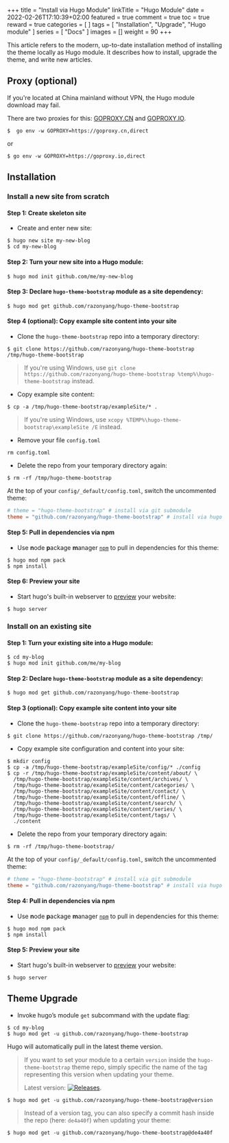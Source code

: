 +++
title = "Install via Hugo Module"
linkTitle = "Hugo Module"
date = 2022-02-26T17:10:39+02:00
featured = true
comment = true
toc = true
reward = true
categories = [
]
tags = [
  "Installation",
  "Upgrade",
  "Hugo module"
]
series = [
  "Docs"
]
images = []
weight = 90
+++

This article refers to the modern, up-to-date installation method of installing the theme locally as Hugo module.
It describes how to install, upgrade the theme, and write new articles.

## Proxy (optional)

If you're located at China mainland without VPN, the Hugo module download may fail.

There are two proxies for this: [GOPROXY.CN](https://goproxy.cn) and [GOPROXY.IO](https://goproxy.io).

```shell
$  go env -w GOPROXY=https://goproxy.cn,direct
```

or

```shell
$ go env -w GOPROXY=https://goproxy.io,direct
```

## Installation

### Install a new site from scratch

#### Step 1: Create skeleton site

- Create and enter new site:

```shell
$ hugo new site my-new-blog
$ cd my-new-blog
```

#### Step 2: Turn your new site into a Hugo module:

```shell
$ hugo mod init github.com/me/my-new-blog
```

#### Step 3: Declare `hugo-theme-bootstrap` module as a site dependency:

```shell
$ hugo mod get github.com/razonyang/hugo-theme-bootstrap
```

#### Step 4 (optional): Copy example site content into your site

- Clone the `hugo-theme-bootstrap` repo into a temporary directory:

```shell
$ git clone https://github.com/razonyang/hugo-theme-bootstrap /tmp/hugo-theme-bootstrap
```

> If you're using Windows, use `git clone https://github.com/razonyang/hugo-theme-bootstrap %temp%\hugo-theme-bootstrap` instead.

- Copy example site content:

```shell
$ cp -a /tmp/hugo-theme-bootstrap/exampleSite/* .
```

> If you're using Windows, use `xcopy %TEMP%\hugo-theme-bootstrap\exampleSite /E` instead.

- Remove your file `config.toml`

```shell
rm config.toml
```

- Delete the repo from your temporary directory again:

```shell
$ rm -rf /tmp/hugo-theme-bootstrap
```

At the top of your `config/_default/config.toml`, switch the uncommented theme:

```toml
# theme = "hugo-theme-bootstrap" # install via git submodule
theme = "github.com/razonyang/hugo-theme-bootstrap" # install via hugo module
```

#### Step 5: Pull in dependencies via npm

- Use **n**ode **p**ackage **m**anager [`npm`](https://nodejs.org/en/download/) to pull in dependencies for this theme:

```shell
$ hugo mod npm pack
$ npm install
```

#### Step 6: Preview your site

- Start hugo's built-in webserver to [preview](http://localhost:1313/) your website:

```shell
$ hugo server
```

### Install on an existing site

#### Step 1: Turn your existing site into a Hugo module:

```shell
$ cd my-blog
$ hugo mod init github.com/me/my-blog
```

#### Step 2: Declare `hugo-theme-bootstrap` module as a site dependency:

```shell
$ hugo mod get github.com/razonyang/hugo-theme-bootstrap
```

#### Step 3 (optional): Copy example site content into your site

- Clone the `hugo-theme-bootstrap` repo into a temporary directory:

```shell
$ git clone https://github.com/razonyang/hugo-theme-bootstrap /tmp/
```

- Copy example site configuration and content into your site:

```shell
$ mkdir config
$ cp -a /tmp/hugo-theme-bootstrap/exampleSite/config/* ./config
$ cp -r /tmp/hugo-theme-bootstrap/exampleSite/content/about/ \
  /tmp/hugo-theme-bootstrap/exampleSite/content/archives/ \
  /tmp/hugo-theme-bootstrap/exampleSite/content/categories/ \
  /tmp/hugo-theme-bootstrap/exampleSite/content/contact/ \
  /tmp/hugo-theme-bootstrap/exampleSite/content/offline/ \
  /tmp/hugo-theme-bootstrap/exampleSite/content/search/ \
  /tmp/hugo-theme-bootstrap/exampleSite/content/series/ \
  /tmp/hugo-theme-bootstrap/exampleSite/content/tags/ \
  ./content
```

- Delete the repo from your temporary directory again:

```shell
$ rm -rf /tmp/hugo-theme-bootstrap/
```

At the top of your `config/_default/config.toml`, switch the uncommented theme:

```toml
# theme = "hugo-theme-bootstrap" # install via git submodule
theme = "github.com/razonyang/hugo-theme-bootstrap" # install via hugo module
```

#### Step 4: Pull in dependencies via npm

- Use **n**ode **p**ackage **m**anager [`npm`](https://nodejs.org/en/download/) to pull in dependencies for this theme:

```shell
$ hugo mod npm pack
$ npm install
```

#### Step 5: Preview your site

- Start hugo's built-in webserver to [preview](http://localhost:1313/) your website:

```shell
$ hugo server
```

## Theme Upgrade

- Invoke hugo’s module `get` subcommand with the update flag:

```shell
$ cd my-blog
$ hugo mod get -u github.com/razonyang/hugo-theme-bootstrap
```

Hugo will automatically pull in the latest theme version.

> If you want to set your module to a certain `version` inside the `hugo-theme-bootstrap` theme repo, simply specific the name of the tag representing this version  when updating your theme.
> 
> Latest version: [![Releases](https://img.shields.io/github/release/razonyang/hugo-theme-bootstrap?style=flat-square)](https://github.com/razonyang/hugo-theme-bootstrap/releases).

```shell
$ hugo mod get -u github.com/razonyang/hugo-theme-bootstrap@version
```

> Instead of a version tag, you can also specify a commit hash inside the repo (here: `de4a40f`) when updating your theme:

```shell
$ hugo mod get -u github.com/razonyang/hugo-theme-bootstrap@de4a40f
```
